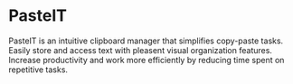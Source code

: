 # PasteIT
 PasteIT is an intuitive clipboard manager that simplifies copy-paste tasks. Easily store and access text with pleasent visual organization features. Increase productivity and work more efficiently by reducing time spent on repetitive tasks.
